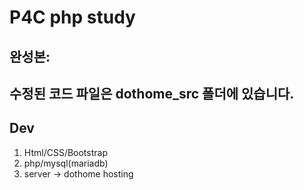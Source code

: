 ﻿# P4C php study

## 완성본: 

## 수정된 코드 파일은 dothome_src 폴더에 있습니다.

## Dev
1. Html/CSS/Bootstrap
2. php/mysql(mariadb)
3. server -> dothome hosting

